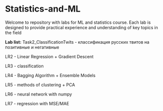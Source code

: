# Statistics-and-ML
Welcome to repository with labs for ML and statistics course. Each lab is designed to provide practical experience and understanding of key topics in the field


**Lab list:**
Task2_ClassificationTwits - классификация русских твитов на позитивные и негативные 

LR2 - Linear Regression + Gradient Descent

LR3 - classification

LR4 - Bagging Algorithm + Ensemble Models

LR5 - methods of clustering + PCA 

LR6 - neural network with numpy

LR7 - regression with MSE/MAE
